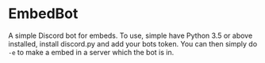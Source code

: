 # EmbedBot
A simple Discord bot for embeds. To use, simple have Python 3.5 or above installed, install discord.py and add your bots token. You can then simply do `-e` to make a embed in a server which the bot is in.
